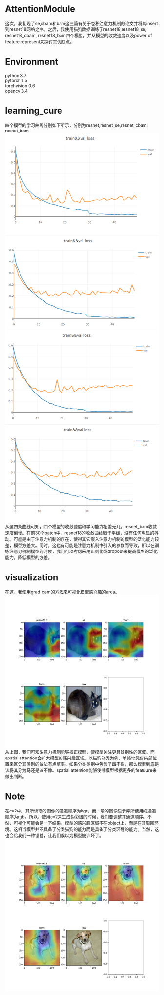 # AttentionModule
这次，我复现了se,cbam和bam这三篇有关于卷积注意力机制的论文并将其insert到resnet18网络之中。之后，我使用猫狗数据训练了resnet18,resnet18_se, resnet18_cbam, resnet18_bam四个模型，并从模型的收敛速度以及power of feature represent来探讨其优缺点。
# Environment
python 3.7    
pytorch 1.5    
torchvision 0.6    
opencv 3.4  
# learning_cure
四个模型的学习曲线分别如下所示，分别为resnet,resnet_se,resnet_cbam, resnet_bam  
![image](images/resnet18_learning_cure.PNG)  
![image](images/se_learning_cure.PNG)  
![image](images/cbam_learning_cure.PNG)  
![image](images/bam_learning_cure.PNG)  
从这四条曲线可知，四个模型的收敛速度和学习能力相差无几，resnet_bam收敛速度偏慢。在前30个batch中，resnet18的收敛曲线趋于平缓，没有任何明显的抖动。可能是由于注意力机制的存在，使得其它嵌入注意力机制的模型的泛化能力较差，模型方差大。同时，这也有可能是注意力机制中引入的参数而导致，所以在训练注意力机制模型的时候，我们可以考虑采用正则化或dropout来提高模型的泛化能力，降低模型的方差。
# visualization
在这，我使用grad-cam的方法来可视化模型感兴趣的area。  
![image](images/attention_heat_1.png)  
从上图，我们可知注意力机制能够校正模型，使模型关注更具辨别性的区域。而spatial attention会扩大模型的感兴趣区域。以猫狗分类为例，单纯地凭借头部位置来区分其类别的做法有点草率。如果分类类别中包含了四不像，那么模型到底是该将其分为马还是四不像。spatial attention能够使得模型根据更多的featuure来做出判断。
# Note
在cv2中，其所读取的图像的通道顺序为bgr。而一般的图像显示库所使用的通道顺序为rgb。所以，使用cv2来生成伪彩图的时候，我们要调整其通道顺序。不然，可视化可能会是一下结果。模型的感兴趣区域不在object上，而是在其周围环境。这相当模型并不具备了分类猫狗的能力而是具备了分类环境的能力。当然，这也会给我们一种错觉，让我们误以为模型被训坏了。
![image](images/attention_heatmap.png)

